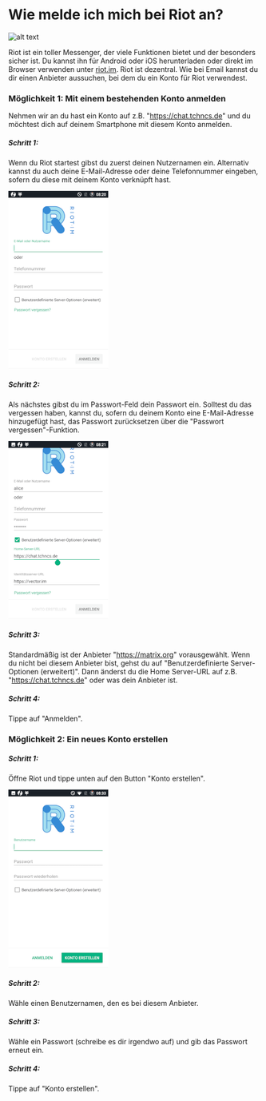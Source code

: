# Wie melde ich mich bei Riot an?

![alt text](https://about.riot.im/images/home-communication.png)

Riot ist ein toller Messenger, der viele Funktionen bietet und der besonders sicher ist. Du kannst ihn für Android oder iOS herunterladen oder direkt im Browser verwenden unter [riot.im](https://riot.im/). Riot ist dezentral. Wie bei Email kannst du dir einen Anbieter aussuchen, bei dem du ein Konto für Riot verwendest.


### Möglichkeit 1: Mit einem bestehenden Konto anmelden
Nehmen wir an du hast ein Konto auf z.B. "https://chat.tchncs.de" und du möchtest dich auf deinem Smartphone mit diesem Konto anmelden.

##### Schritt 1:
Wenn du Riot startest gibst du zuerst deinen Nutzernamen ein. Alternativ kannst du auch deine E-Mail-Adresse oder deine Telefonnummer eingeben, sofern du diese mit deinem Konto verknüpft hast. 

![alt text](/assets/images/riottutorial1.png)

##### Schritt 2:
Als nächstes gibst du im Passwort-Feld dein Passwort ein. Solltest du das vergessen haben, kannst du, sofern du deinem Konto eine E-Mail-Adresse hinzugefügt hast, das Passwort zurücksetzen über die "Passwort vergessen"-Funktion. 

![alt text](/assets/images/riottutorial2.png)

##### Schritt 3:
Standardmäßig ist der Anbieter "https://matrix.org" vorausgewählt. Wenn du nicht bei diesem Anbieter bist, gehst du auf "Benutzerdefinierte Server-Optionen (erweitert)". Dann änderst du die Home Server-URL auf z.B. "https://chat.tchncs.de" oder was dein Anbieter ist.

##### Schritt 4:
Tippe auf "Anmelden".

### Möglichkeit 2: Ein neues Konto erstellen

##### Schritt 1:
Öffne Riot und tippe unten auf den Button "Konto erstellen".

![alt text](/assets/images/riottutorial3.png)

##### Schritt 2:
Wähle einen Benutzernamen, den es bei diesem Anbieter.

##### Schritt 3:
Wähle ein Passwort (schreibe es dir irgendwo auf) und gib das Passwort erneut ein.

##### Schritt 4:
Tippe auf "Konto erstellen".
